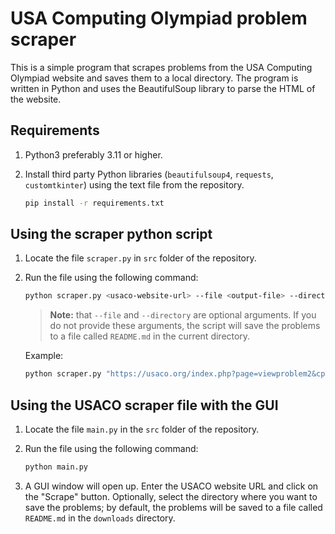 # USA Computing Olympiad problem scraper

This is a simple program that scrapes problems from the USA Computing Olympiad website and saves them to a local directory. The program is written in Python and uses the BeautifulSoup library to parse the HTML of the website.

## Requirements
1. Python3 preferably 3.11 or higher.
2. Install third party Python libraries (`beautifulsoup4`, `requests`, `customtkinter`) using the text file from the repository.

    ```bash
    pip install -r requirements.txt
    ```

## Using the scraper python script

1. Locate the file `scraper.py` in `src` folder of the repository.

2. Run the file using the following command:

    ```bash
    python scraper.py <usaco-website-url> --file <output-file> --directory <output-directory>
    ```

    > **Note:** that `--file` and `--directory` are optional arguments. If you do not provide these arguments, the script will save the problems to a file called `README.md` in the current directory.

    Example:
    
    ```bash
    python scraper.py "https://usaco.org/index.php?page=viewproblem2&cpid=810" --file "Test"
    ```

## Using the USACO scraper file with the GUI

1. Locate the file `main.py` in the `src` folder of the repository.

2. Run the file using the following command:

    ```bash
    python main.py
    ```

3. A GUI window will open up. Enter the USACO website URL and click on the "Scrape" button. Optionally, select the directory where you want to save the problems; by default, the problems will be saved to a file called `README.md` in the `downloads` directory.